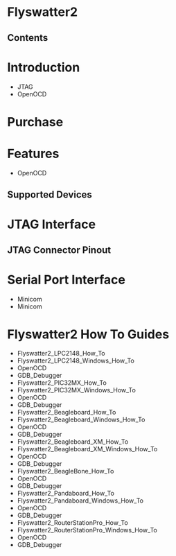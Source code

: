 # Flyswatter2
## Contents
# Introduction
* JTAG
* OpenOCD
# Purchase
# Features
* OpenOCD
## Supported Devices
# JTAG Interface
## JTAG Connector Pinout
# Serial Port Interface
* Minicom
* Minicom
# Flyswatter2 How To Guides
* Flyswatter2_LPC2148_How_To
* Flyswatter2_LPC2148_Windows_How_To
* OpenOCD
* GDB_Debugger
* Flyswatter2_PIC32MX_How_To
* Flyswatter2_PIC32MX_Windows_How_To
* OpenOCD
* GDB_Debugger
* Flyswatter2_Beagleboard_How_To
* Flyswatter2_Beagleboard_Windows_How_To
* OpenOCD
* GDB_Debugger
* Flyswatter2_Beagleboard_XM_How_To
* Flyswatter2_Beagleboard_XM_Windows_How_To
* OpenOCD
* GDB_Debugger
* Flyswatter2_BeagleBone_How_To
* OpenOCD
* GDB_Debugger
* Flyswatter2_Pandaboard_How_To
* Flyswatter2_Pandaboard_Windows_How_To
* OpenOCD
* GDB_Debugger
* Flyswatter2_RouterStationPro_How_To
* Flyswatter2_RouterStationPro_Windows_How_To
* OpenOCD
* GDB_Debugger
